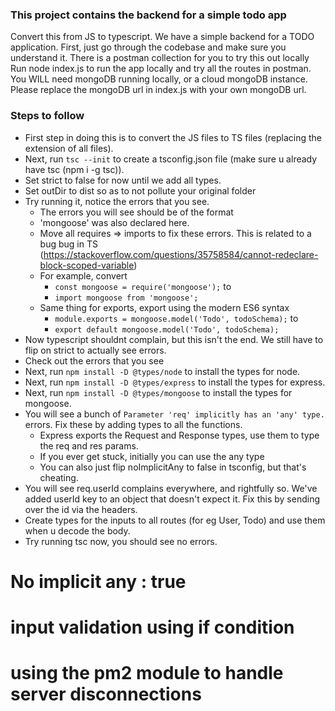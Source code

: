 ### This project contains the backend for a simple todo app

Convert this from JS to typescript.
We have a simple backend for a TODO application.
First, just go through the codebase and make sure you understand it. There is a postman collection for you to try this out locally
Run node index.js to run the app locally and try all the routes in postman.
You WILL need mongoDB running locally, or a cloud mongoDB instance. Please replace the mongoDB url in index.js with your own mongoDB url.

### Steps to follow

- First step in doing this is to convert the JS files to TS files (replacing the extension of all files).
- Next, run `tsc --init` to create a tsconfig.json file (make sure u already have tsc (npm i -g tsc)).
- Set strict to false for now until we add all types.
- Set outDir to dist so as to not pollute your original folder
- Try running it, notice the errors that you see.
  - The errors you will see should be of the format
  - 'mongoose' was also declared here.
  - Move all requires => imports to fix these errors. This is related to a bug bug in TS (https://stackoverflow.com/questions/35758584/cannot-redeclare-block-scoped-variable)
  - For example, convert
    - `const mongoose = require('mongoose');` to
    - `import mongoose from 'mongoose';`
  - Same thing for exports, export using the modern ES6 syntax
    - `module.exports = mongoose.model('Todo', todoSchema);` to
    - `export default mongoose.model('Todo', todoSchema);`
- Now typescript shouldnt complain, but this isn't the end. We still have to flip on strict to actually see errors.
- Check out the errors that you see
- Next, run `npm install -D @types/node` to install the types for node.
- Next, run `npm install -D @types/express` to install the types for express.
- Next, run `npm install -D @types/mongoose` to install the types for mongoose.
- You will see a bunch of `Parameter 'req' implicitly has an 'any' type.` errors. Fix these by adding types to all the functions.
  - Express exports the Request and Response types, use them to type the req and res params.
  - If you ever get stuck, initially you can use the any type
  - You can also just flip noImplicitAny to false in tsconfig, but that's cheating.
- You will see req.userId complains everywhere, and rightfully so. We've added userId key to an object that doesn't expect it. Fix this by sending over the id via the headers.
- Create types for the inputs to all routes (for eg User, Todo) and use them when u decode the body.
- Try running tsc now, you should see no errors.

# No implicit any : true

# input validation using if condition

# using the pm2 module to handle server disconnections

